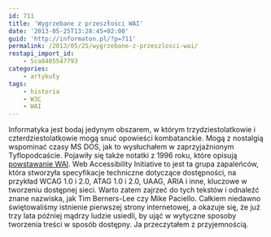 ```yaml
---
id: 711
title: 'Wygrzebane z przeszłości WAI'
date: '2013-05-25T13:28:45+02:00'
guid: 'http://informaton.pl/?p=711'
permalink: /2013/05/25/wygrzebane-z-przeszlosci-wai/
restapi_import_id:
    - 5ca8405547793
categories:
    - artykuły
tags:
    - historia
    - W3C
    - WAI
---
```


Informatyka jest bodaj jedynym obszarem, w którym trzydziestolatkowie i czterdziestolatkowie mogą snuć opowieści kombatanckie. Mogą z nostalgią wspominać czasy MS DOS, jak to wysłuchałem w zaprzyjaźnionym Tyflopodcaście. Pojawiły się także notatki z 1996 roku, które opisują [powstawanie WAI](http://www.w3.org/WAI/history). Web Accessibility Initiative to jest ta grupa zapaleńców, która stworzyła specyfikacje techniczne dotyczące dostępności, na przykład WCAG 1.0 i 2.0, ATAG 1.0 i 2.0, UAAG, ARIA i inne, kluczowe w tworzeniu dostępnej sieci. Warto zatem zajrzeć do tych tekstów i odnaleźć znane nazwiska, jak Tim Berners-Lee czy Mike Paciello. Całkiem niedawno świętowaliśmy istnienie pierwszej strony internetowej, a okazuje się, że już trzy lata później mądrzy ludzie usiedli, by ująć w wytyczne sposoby tworzenia treści w sposób dostępny. Ja przeczytałem z przyjemnością.
